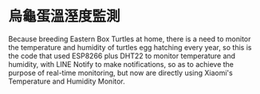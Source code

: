 # 烏龜蛋溫溼度監測

Because breeding Eastern Box Turtles at home, there is a need to monitor the temperature and humidity of turtles egg hatching every year, so this is the code that used ESP8266 plus DHT22 to monitor temperature and humidity,  with LINE Notify to make notifications, so as to achieve the purpose of real-time monitoring, but now are directly using Xiaomi's Temperature and Humidity Monitor.
